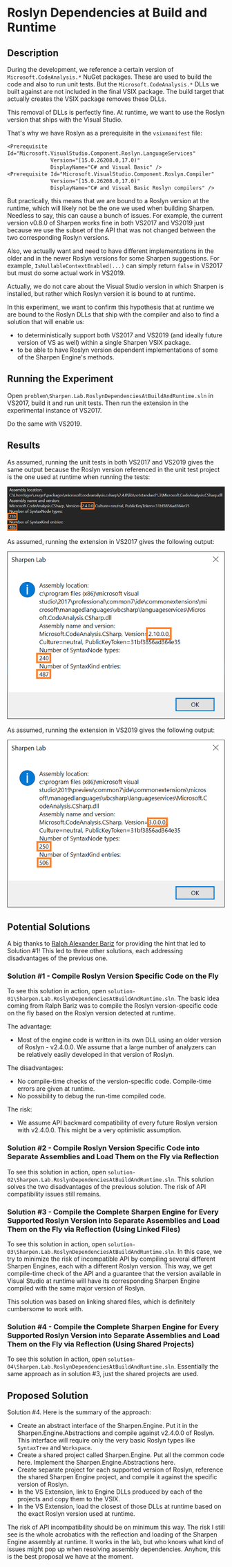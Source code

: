 # Roslyn Dependencies at Build and Runtime

## Description

During the development, we reference a certain version of `Microsoft.CodeAnalysis.*` NuGet packages. These are used to build the code and also to run unit tests. But the `Microsoft.CodeAnalysis.*` DLLs we built against are not included in the final VSIX package. The build target that actually creates the VSIX package removes these DLLs.

This removal of DLLs is perfectly fine. At runtime, we want to use the Roslyn version that ships with the Visual Studio.

That's why we have Roslyn as a prerequisite in the `vsixmanifest` file:

    <Prerequisite Id="Microsoft.VisualStudio.Component.Roslyn.LanguageServices"
                  Version="[15.0.26208.0,17.0)"
                  DisplayName="C# and Visual Basic" />
    <Prerequisite Id="Microsoft.VisualStudio.Component.Roslyn.Compiler"
                  Version="[15.0.26208.0,17.0)"
                  DisplayName="C# and Visual Basic Roslyn compilers" />

But practically, this means that we are bound to a Roslyn version at the runtime, which will likely not be the one we used when building Sharpen. Needless to say, this can cause a bunch of issues. For example, the current version v0.8.0 of Sharpen works fine in both VS2017 and VS2019 just because we use the subset of the API that was not changed between the two corresponding Roslyn versions.

Also, we actually want and need to have different implementations in the older and in the newer Roslyn versions for some Sharpen suggestions. For example, `IsNullableContextEnabled(...)` can simply return `false` in VS2017 but must do some actual work in VS2019.

Actually, we do not care about the Visual Studio version in which Sharpen is installed, but rather which Roslyn version it is bound to at runtime.

In this experiment, we want to confirm this hypothesis that at runtime we are bound to the Roslyn DLLs that ship with the compiler and also to find a solution that will enable us:

- to deterministically support both VS2017 and VS2019 (and ideally future version of VS as well) within a single Sharpen VSIX package.
- to be able to have Roslyn version dependent implementations of some of the Sharpen Engine's methods.

## Running the Experiment

Open `problem\Sharpen.Lab.RoslynDependenciesAtBuildAndRuntime.sln` in VS2017, build it and run unit tests. Then run the extension in the experimental instance of VS2017.

Do the same with VS2019.

## Results

As assumed, running the unit tests in both VS2017 and VS2019 gives the same output because the Roslyn version referenced in the unit test project is the one used at runtime when running the tests:

![Unit tests output](images/unit-test-output.png)

As assumed, running the extension in VS2017 gives the following output:

![VS2017 output](images/vs2017-output.png)

As assumed, running the extension in VS2019 gives the following output:

![VS2019 output](images/vs2019-output.png)

## Potential Solutions

A big thanks to [Ralph Alexander Bariz](https://projects.tuxfamily.org/?do=user;name=udet) for providing the hint that led to Solution #1! This led to three other solutions, each addressing disadvantages of the previous one.

### Solution #1 - Compile Roslyn Version Specific Code on the Fly

To see this solution in action, open `solution-01\Sharpen.Lab.RoslynDependenciesAtBuildAndRuntime.sln`. The basic idea coming from Ralph Bariz was to compile the Roslyn version-specific code on the fly based on the Roslyn version detected at runtime.

The advantage:

- Most  of the engine code is written in its own DLL using an older version of Roslyn - v2.4.0.0. We assume that a large number of analyzers can be relatively easily developed in that version of Roslyn.

The disadvantages:

- No compile-time checks of the version-specific code. Compile-time errors are given at runtime.
- No possibility to debug the run-time compiled code.

The risk:

- We assume API backward compatibility of every future Roslyn version with v2.4.0.0. This might be a very optimistic assumption.

### Solution #2 - Compile Roslyn Version Specific Code into Separate Assemblies and Load Them on the Fly via Reflection

To see this solution in action, open `solution-02\Sharpen.Lab.RoslynDependenciesAtBuildAndRuntime.sln`. This solution solves the two disadvantages of the previous solution. The risk of API compatibility issues still remains. 

### Solution #3 - Compile the Complete Sharpen Engine for Every Supported Roslyn Version into Separate Assemblies and Load Them on the Fly via Reflection (Using Linked Files)

To see this solution in action, open `solution-03\Sharpen.Lab.RoslynDependenciesAtBuildAndRuntime.sln`. In this case, we try to minimize the risk of incompatible API by compiling several different Sharpen Engines, each with a different Roslyn version. This way, we get compile-time check of the API and a guarantee that the version available in Visual Studio at runtime will have its corresponding Sharpen Engine compiled with the same major version of Roslyn.

This solution was based on linking shared files, which is definitely cumbersome to work with.


### Solution #4 - Compile the Complete Sharpen Engine for Every Supported Roslyn Version into Separate Assemblies and Load Them on the Fly via Reflection (Using Shared Projects)

To see this solution in action, open `solution-04\Sharpen.Lab.RoslynDependenciesAtBuildAndRuntime.sln`. Essentially the same approach as in solution #3, just the shared projects are used.

## Proposed Solution

Solution #4. Here is the summary of the approach:

- Create an abstract interface of the Sharpen.Engine. Put it in the Sharpen.Engine.Abstractions and compile against v2.4.0.0 of Roslyn. This interface will require only the very basic Roslyn types like `SyntaxTree` and `Workspace`.
- Create a shared project called Sharpen.Engine. Put all the common code here. Implement the Sharpen.Engine.Abstractions here.
- Create separate project for each supported version of Roslyn, reference the shared Sharpen Engine project, and compile it against the specific version of Roslyn.
- In the VS Extension, link to Engine DLLs produced by each of the projects and copy them to the VSIX.
- In the VS Extension, load the closest of those DLLs at runtime based on the exact Roslyn version used at runtime.

The risk of API incompatibility should be on minimum this way. The risk I still see is the whole acrobatics with the reflection and loading of the Sharpen Engine assembly at runtime. It works in the lab, but who knows what kind of issues might pop up when resolving assembly dependencies. Anyhow, this is the best proposal we have at the moment.
